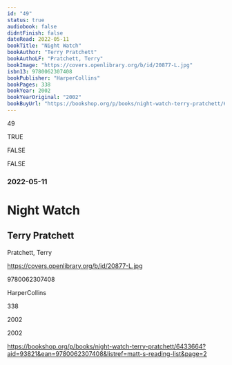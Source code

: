```yaml
---
id: "49"
status: true
audiobook: false
didntFinish: false
dateRead: 2022-05-11
bookTitle: "Night Watch"
bookAuthor: "Terry Pratchett"
bookAuthoLF: "Pratchett, Terry"
bookImage: "https://covers.openlibrary.org/b/id/20877-L.jpg"
isbn13: 9780062307408
bookPublisher: "HarperCollins"
bookPages: 338
bookYear: 2002
bookYearOriginal: "2002"
bookBuyUrl: "https://bookshop.org/p/books/night-watch-terry-pratchett/6433664?aid=93821&ean=9780062307408&listref=matt-s-reading-list&page=2"
---
```

49

TRUE

FALSE

FALSE

### 2022-05-11

# Night Watch

## Terry Pratchett

Pratchett, Terry

https://covers.openlibrary.org/b/id/20877-L.jpg

9780062307408

HarperCollins

338

2002

2002

https://bookshop.org/p/books/night-watch-terry-pratchett/6433664?aid=93821&ean=9780062307408&listref=matt-s-reading-list&page=2